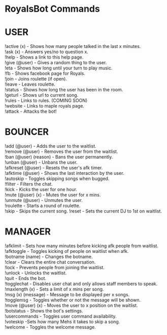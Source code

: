 RoyalsBot Commands
======================

USER
===========
!active (x) - Shows how many people talked in the last x minutes.<br>
!ask (x) - Answers yes/no to question x.<br>
!help - Shows a link to this help page.<br>
!give (@user) - Gives a random thing to the user. <br>
!eta - Shows how long until your turn to play music.<br>
!fb - Shows facebook page for Royals.<br>
!join - Joins roulette (if open).<br>
!leave - Leaves roulette.<br>
!status - Shows how long the user has been in the room.<br>
!geturl - Shows url to current song.<br>
!rules - Links to rules. (COMING SOON)<br>
!website - Links to maple royals page.<br>
!attack - Attacks the bot!

BOUNCER
===========
!add (@user) - Adds the user to the waitlist.<br>
!remove (@user) - Removes the user from the waitlist.<br>
!ban (@user) (reason) - Bans the user permanently.<br>
!unban (@user) - Unbans the user.<br>
!afkreset (@user) - Resets the user's afk timer.<br>
!afktime (@user) - Shows the last interaction by the user.<br>
!autoskip - Toggles skipping songs when bugged.<br>
!filter -  Filters the chat.<br>
!kick - Kicks the user for one hour.<br>
!mute (@user) (x) - Mutes the user for x mins.<br>
!unmute (@user) - Unmutes the user.<br>
!roulette - Starts a round of roulette.<br>
!skip - Skips the current song.
!reset - Sets the current DJ to 1st on waitlist.


MANAGER
===========
!afklimit - Sets how many minutes before kicking afk people from waitlist.<br>
!afktoggle - Toggles kicking of people on waitlist when afk.<br>
!botname (name) - Changes the botname.<br>
!clear - Clears the entire chat conversation.<br>
!lock - Prevents people from joining the waitlist.<br>
!unlock - Unlocks the waitlist.<br>
!quit - Ends the bot.<br>
!togglechat - Disables user chat and only allows staff members to speak.<br>
!maxlength (x) - Sets a limit of x mins per song. <br>
!msg (x) (message) - Message to be displayed per x songs.<br>
!togglemsg - Toggles whether or not the message will be shown.<br>
!move (@user) (x) - Moves the user to x position on the waitlist. <br>
!botstatus - Shows the bot's settings.<br>
!usercommands - Toggles user command availability.<br>
!voteskip -Sets how many Mehs it takes to skip a song.<br>
!welcome - Toggles the welcome message.
